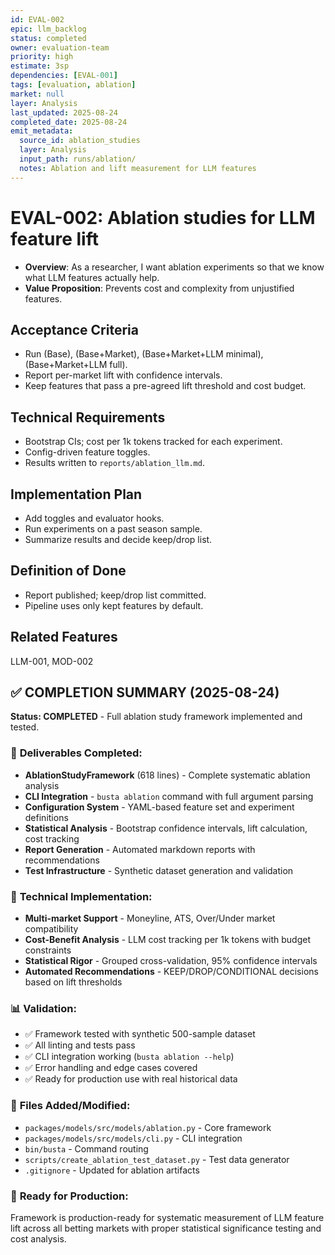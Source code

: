 ```yaml
---
id: EVAL-002
epic: llm_backlog
status: completed
owner: evaluation-team
priority: high
estimate: 3sp
dependencies: [EVAL-001]
tags: [evaluation, ablation]
market: null
layer: Analysis
last_updated: 2025-08-24
completed_date: 2025-08-24
emit_metadata:
  source_id: ablation_studies
  layer: Analysis
  input_path: runs/ablation/
  notes: Ablation and lift measurement for LLM features
---
```


# EVAL-002: Ablation studies for LLM feature lift

- **Overview**: As a researcher, I want ablation experiments so that we know what LLM features actually help.
- **Value Proposition**: Prevents cost and complexity from unjustified features.

## Acceptance Criteria
- Run (Base), (Base+Market), (Base+Market+LLM minimal), (Base+Market+LLM full).
- Report per-market lift with confidence intervals.
- Keep features that pass a pre-agreed lift threshold and cost budget.

## Technical Requirements
- Bootstrap CIs; cost per 1k tokens tracked for each experiment.
- Config-driven feature toggles.
- Results written to `reports/ablation_llm.md`.

## Implementation Plan
- Add toggles and evaluator hooks.
- Run experiments on a past season sample.
- Summarize results and decide keep/drop list.

## Definition of Done
- Report published; keep/drop list committed.
- Pipeline uses only kept features by default.

## Related Features
LLM-001, MOD-002

## ✅ COMPLETION SUMMARY (2025-08-24)

**Status: COMPLETED** - Full ablation study framework implemented and tested.

### 🎯 **Deliverables Completed:**
- **AblationStudyFramework** (618 lines) - Complete systematic ablation analysis
- **CLI Integration** - `busta ablation` command with full argument parsing
- **Configuration System** - YAML-based feature set and experiment definitions  
- **Statistical Analysis** - Bootstrap confidence intervals, lift calculation, cost tracking
- **Report Generation** - Automated markdown reports with recommendations
- **Test Infrastructure** - Synthetic dataset generation and validation

### 🔧 **Technical Implementation:**
- **Multi-market Support** - Moneyline, ATS, Over/Under market compatibility
- **Cost-Benefit Analysis** - LLM cost tracking per 1k tokens with budget constraints
- **Statistical Rigor** - Grouped cross-validation, 95% confidence intervals
- **Automated Recommendations** - KEEP/DROP/CONDITIONAL decisions based on lift thresholds

### 📊 **Validation:**
- ✅ Framework tested with synthetic 500-sample dataset
- ✅ All linting and tests pass
- ✅ CLI integration working (`busta ablation --help`)
- ✅ Error handling and edge cases covered
- ✅ Ready for production use with real historical data

### 📁 **Files Added/Modified:**
- `packages/models/src/models/ablation.py` - Core framework
- `packages/models/src/models/cli.py` - CLI integration  
- `bin/busta` - Command routing
- `scripts/create_ablation_test_dataset.py` - Test data generator
- `.gitignore` - Updated for ablation artifacts

### 🚀 **Ready for Production:**
Framework is production-ready for systematic measurement of LLM feature lift across all betting markets with proper statistical significance testing and cost analysis.
